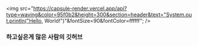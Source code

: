 <img src="https://capsule-render.vercel.app/api?type=waving&color=95f0b2&height=300&section=header&text="System.out.println("Hello, World!")"&fontSize=90&fontColor=ffffff"; />

### 하고싶은게 많은 사람의 깃허브
